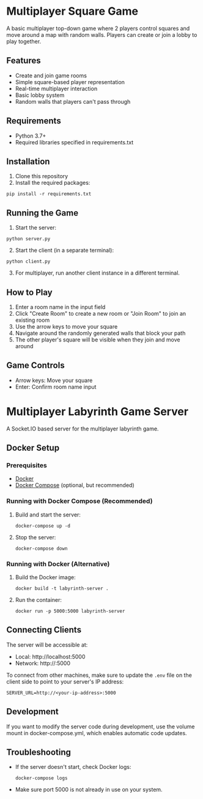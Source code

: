 # Multiplayer Square Game

A basic multiplayer top-down game where 2 players control squares and move around a map with random walls. Players can create or join a lobby to play together.

## Features
- Create and join game rooms
- Simple square-based player representation
- Real-time multiplayer interaction
- Basic lobby system
- Random walls that players can't pass through

## Requirements
- Python 3.7+
- Required libraries specified in requirements.txt

## Installation

1. Clone this repository
2. Install the required packages:
```
pip install -r requirements.txt
```

## Running the Game

1. Start the server:
```
python server.py
```

2. Start the client (in a separate terminal):
```
python client.py
```

3. For multiplayer, run another client instance in a different terminal.

## How to Play

1. Enter a room name in the input field
2. Click "Create Room" to create a new room or "Join Room" to join an existing room
3. Use the arrow keys to move your square
4. Navigate around the randomly generated walls that block your path
5. The other player's square will be visible when they join and move around

## Game Controls
- Arrow keys: Move your square
- Enter: Confirm room name input

# Multiplayer Labyrinth Game Server

A Socket.IO based server for the multiplayer labyrinth game.

## Docker Setup

### Prerequisites
- [Docker](https://docs.docker.com/get-docker/)
- [Docker Compose](https://docs.docker.com/compose/install/) (optional, but recommended)

### Running with Docker Compose (Recommended)

1. Build and start the server:
   ```
   docker-compose up -d
   ```

2. Stop the server:
   ```
   docker-compose down
   ```

### Running with Docker (Alternative)

1. Build the Docker image:
   ```
   docker build -t labyrinth-server .
   ```

2. Run the container:
   ```
   docker run -p 5000:5000 labyrinth-server
   ```

## Connecting Clients

The server will be accessible at:
- Local: http://localhost:5000
- Network: http://<your-ip-address>:5000

To connect from other machines, make sure to update the `.env` file on the client side to point to your server's IP address:
```
SERVER_URL=http://<your-ip-address>:5000
```

## Development

If you want to modify the server code during development, use the volume mount in docker-compose.yml, which enables automatic code updates.

## Troubleshooting

- If the server doesn't start, check Docker logs:
  ```
  docker-compose logs
  ```

- Make sure port 5000 is not already in use on your system.